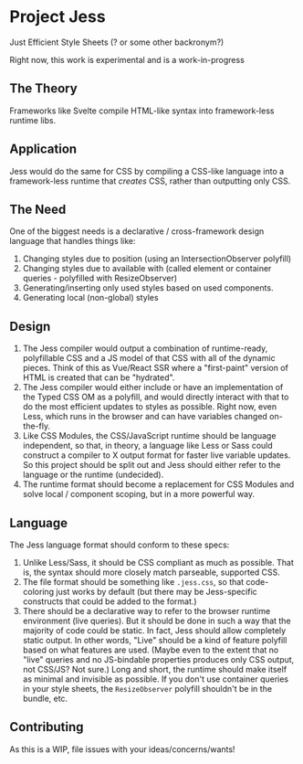 # Project Jess
Just Efficient Style Sheets (? or some other backronym?)

Right now, this work is experimental and is a work-in-progress

## The Theory
Frameworks like Svelte compile HTML-like syntax into framework-less runtime libs.

## Application
Jess would do the same for CSS by compiling a CSS-like language into a framework-less runtime that _creates_ CSS, rather than outputting only CSS.

## The Need
One of the biggest needs is a declarative / cross-framework design language that handles things like:
1. Changing styles due to position (using an IntersectionObserver polyfill)
2. Changing styles due to available with (called element or container queries - polyfilled with ResizeObserver)
3. Generating/inserting only used styles based on used components.
4. Generating local (non-global) styles

## Design
1. The Jess compiler would output a combination of runtime-ready, polyfillable CSS and a JS model of that CSS with all of the dynamic pieces. Think of this as Vue/React SSR where a "first-paint" version of HTML is created that can be "hydrated".
2. The Jess compiler would either include or have an implementation of the Typed CSS OM as a polyfill, and would directly interact with that to do the most efficient updates to styles as possible. Right now, even Less, which runs in the browser and can have variables changed on-the-fly.
3. Like CSS Modules, the CSS/JavaScript runtime should be language independent, so that, in theory, a language like Less or Sass could construct a compiler to X output format for faster live variable updates. So this project should be split out and Jess should either refer to the language or the runtime (undecided).
4. The runtime format should become a replacement for CSS Modules and solve local / component scoping, but in a more powerful way.

## Language
The Jess language format should conform to these specs:
1. Unlike Less/Sass, it should be CSS compliant as much as possible. That is, the syntax should more closely match parseable, supported CSS.
2. The file format should be something like `.jess.css`, so that code-coloring just works by default (but there may be Jess-specific constructs that could be added to the format.)
3. There should be a declarative way to refer to the browser runtime environment (live queries). But it should be done in such a way that the majority of code could be static. In fact, Jess should allow completely static output. In other words, "Live" should be a kind of feature polyfill based on what features are used. (Maybe even to the extent that no "live" queries and no JS-bindable properties produces only CSS output, not CSS/JS? Not sure.) Long and short, the runtime should make itself as minimal and invisible as possible. If you don't use container queries in your style sheets, the `ResizeObserver` polyfill shouldn't be in the bundle, etc.

## Contributing
As this is a WIP, file issues with your ideas/concerns/wants!
